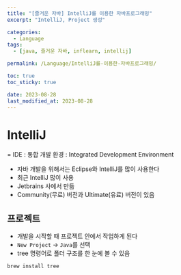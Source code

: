 ```yaml
---
title: "[즐거운 자바] IntelliJ를 이용한 자바프로그래밍"
excerpt: "IntelliJ, Project 생성"

categories:
  - Language
tags:
  - [java, 즐거운 자바, inflearn, intellij]

permalink: /Language/IntelliJ를-이용한-자바프로그래밍/

toc: true
toc_sticky: true

date: 2023-08-28
last_modified_at: 2023-08-28
---
```

# IntelliJ
= IDE : 통합 개발 환경 : Integrated Development Environment
- 자바 개발을 위해서는 Eclipse와 IntelliJ를 많이 사용한다
- 최근 IntelliJ 많이 사용
- Jetbrains 사에서 만듦
- Community(무료) 버전과 Ultimate(유료) 버전이 있음

## 프로젝트
- 개발을 시작할 때 프로젝트 안에서 작업하게 된다
- `New Project` -> `Java`를 선택
- tree 명령어로 폴더 구조를 한 눈에 볼 수 있음

```bash
brew install tree
```
